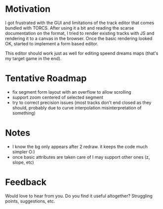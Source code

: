 # Motivation

I got frustrated with the GUI and limitations of the track editor that comes bundled with TORCS.
After using it a bit and reading the scarse documentation on the format, I tried to render existing tracks
with JS and rendering it to a canvas in the browser.
Once the basic rendering looked OK, started to implement a form based editor.

This editor should work just as well for editing speend dreams maps (that's my target game in the end).


# Tentative Roadmap

* fix segment form layout with an overflow to allow scrolling
* support zoom centered of selected segment
* try to correct precision issues (most tracks don't end closed as they should, probably due to curve interpolation misinterpretation of something)


# Notes

* I know the bg only appears after 2 redraw. it keeps the code much simpler O:)
* once basic attributes are taken care of I may support other ones (z, slope, etc)


# Feedback

Would love to hear from you. Do you find it useful altogether?
Struggling points, suggestions, etc.
